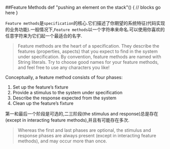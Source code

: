 
##Feature Methods
	def "pushing an element on the stack"() {
	  // blocks go here
	}

`Feature methods`是`specification`的核心.它们描述了你期望的系统特征(代码实现的业务功能).一般情况下,`Feature methods`以一个字符串来命名.可以使用你喜欢的任意字符来为它们起一个最适合的名字.
>Feature methods are the heart of a specification. They describe the features (properties, aspects) that you expect to find in the system under specification. By convention, feature methods are named with String literals. Try to choose good names for your feature methods, and feel free to use any characters you like!

Conceptually, a feature method consists of four phases:

1. Set up the feature’s fixture
2. Provide a stimulus to the system under specification
3. Describe the response expected from the system
4. Clean up the feature’s fixture

第一和最后一个阶段是可选的,二三阶段(the stimulus and response)总是存在(except in interacting feature methods),并且有可能存在多次.
>Whereas the first and last phases are optional, the stimulus and response phases are always present (except in interacting feature methods), and may occur more than once.
